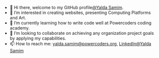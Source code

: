 - 👋 Hi there, welcome to my GitHub profile[@Yalda Samim](https://github.com/y-samim).
- 👀 I’m interested in creating websites, presenting Computing Platforms and Art.
- 🌱 I’m currently learning how to write code well at Powercoders coding academy.
- 💞️ I’m looking to collaborate on achieving any organization project goals by applying my capabilities.
- 📫 How to reach me:  yalda.samim@powercoders.org, [LinkedIn@Yalda Samim](https://www.linkedin.com/in/yaldasamim/)

<!---
YadaSamim/YadaSamim is a ✨ special ✨ repository because its `README.md` (this file) appears on your GitHub profile.
You can click the Preview link to take a look at your changes.
--->
